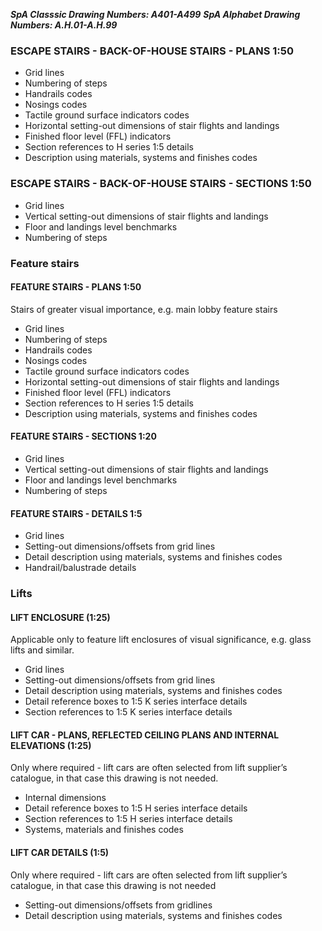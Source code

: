 ***SpA Classsic Drawing Numbers: A401-A499***
***SpA Alphabet Drawing Numbers: A.H.01-A.H.99***

### ESCAPE STAIRS - BACK-OF-HOUSE STAIRS - PLANS 1:50

-   Grid lines
-   Numbering of steps
-   Handrails codes
-   Nosings codes
-   Tactile ground surface indicators codes
-   Horizontal setting-out dimensions of stair flights and landings
-   Finished floor level (FFL) indicators
-   Section references to H series 1:5 details
-   Description using materials, systems and finishes codes

### ESCAPE STAIRS - BACK-OF-HOUSE STAIRS - SECTIONS 1:50

-   Grid lines
-   Vertical setting-out dimensions of stair flights and landings
-   Floor and landings level benchmarks
-   Numbering of steps

### Feature stairs

#### FEATURE STAIRS - PLANS 1:50

Stairs of greater visual importance, e.g. main lobby feature stairs

-   Grid lines
-   Numbering of steps
-   Handrails codes
-   Nosings codes
-   Tactile ground surface indicators codes
-   Horizontal setting-out dimensions of stair flights and landings
-   Finished floor level (FFL) indicators
-   Section references to H series 1:5 details
-   Description using materials, systems and finishes codes

#### FEATURE STAIRS - SECTIONS 1:20

-   Grid lines
-   Vertical setting-out dimensions of stair flights and landings
-   Floor and landings level benchmarks
-   Numbering of steps

#### FEATURE STAIRS - DETAILS 1:5

-   Grid lines
-   Setting-out dimensions/offsets from grid lines
-   Detail description using materials, systems and finishes codes
-   Handrail/balustrade details

### Lifts

#### LIFT ENCLOSURE (1:25)

Applicable only to feature lift enclosures of visual significance, e.g. glass lifts and similar.

-   Grid lines
-   Setting-out dimensions/offsets from grid lines
-   Detail description using materials, systems and finishes codes
-   Detail reference boxes to 1:5 K series interface details
-   Section references to 1:5 K series interface details

#### LIFT CAR - PLANS, REFLECTED CEILING PLANS AND INTERNAL ELEVATIONS (1:25)

Only where required - lift cars are often selected from lift supplier’s catalogue, in that case this drawing is not needed.

-   Internal dimensions
-   Detail reference boxes to 1:5 H series interface details
-   Section references to 1:5 H series interface details
-   Systems, materials and finishes codes

#### LIFT CAR DETAILS (1:5)

Only where required - lift cars are often selected from lift supplier’s catalogue, in that case this drawing is not needed

-   Setting-out dimensions/offsets from gridlines
-   Detail description using materials, systems and finishes codes